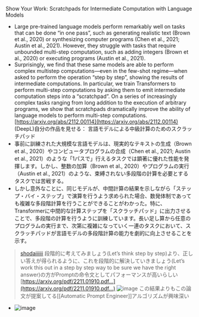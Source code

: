
Show Your Work: Scratchpads for Intermediate Computation with Language Models
- Large pre-trained language models perform remarkably well on tasks that can be done “in one pass”, such as generating realistic text (Brown et al., 2020) or synthesizing computer programs (Chen et al., 2021; Austin et al., 2021). However, they struggle with tasks that require unbounded multi-step computation, such as adding integers (Brown et al., 2020) or executing programs (Austin et al., 2021).
- Surprisingly, we find that these same models are able to perform complex multistep computations—even in the few-shot regime—when asked to perform the operation “step by step”, showing the results of intermediate computations. In particular, we train Transformers to perform multi-step computations by asking them to emit intermediate computation steps into a “scratchpad”. On a series of increasingly complex tasks ranging from long addition to the execution of arbitrary programs, we show that scratchpads dramatically improve the ability of language models to perform multi-step computations.
[https://arxiv.org/abs/2112.00114](https://arxiv.org/abs/2112.00114)
(DeepL)自分の作品を見せる： 言語モデルによる中級計算のためのスクラッチパッド
- 事前に訓練された大規模な言語モデルは、現実的なテキストの生成（Brown et al., 2020）やコンピュータプログラムの合成（Chen et al., 2021; Austin et al., 2021）のような「1パスで」行えるタスクでは顕著に優れた性能を発揮します。しかし、整数の加算（Brown et al., 2020）やプログラムの実行（Austin et al., 2021）のような、束縛されない多段階の計算を必要とするタスクでは苦戦する。
- しかし意外なことに、同じモデルが、中間計算の結果を示しながら「ステップ・バイ・ステップ」で演算を行うよう求められた場合、数発体制であっても複雑な多段階計算を行うことができることがわかった。特に、Transformerに中間的な計算ステップを「スクラッチパッド」に出力させることで、多段階の計算を行うように訓練しています。長い足し算から任意のプログラムの実行まで、次第に複雑になっていく一連のタスクにおいて、スクラッチパッドが言語モデルの多段階計算の能力を劇的に向上させることを示す。


> [shodaiiiiii](https://twitter.com/shodaiiiiii/status/1637746876568174593/photo/1) 段階的に考えてみましょう(Let’s think step by step)より、正しい答えが得られるように、これを段階的に解決していきましょう(Let’s work this out in a step by step way to be sure we have the right answer)の方がPromptの命令文としてパフォーマンスが高いらしい
>  [https://arxiv.org/pdf/2211.01910.pdf…](https://arxiv.org/pdf/2211.01910.pdf…)
>  ![image](https://pbs.twimg.com/media/FrpxrA0aUAInCZv?format=png&name=small#.png)
この結果よりもこの論文が提案してる[[Automatic Prompt Engineer]]アルゴリズムが興味深い
- ![image](https://gyazo.com/c97ab673c62584d8f95261439818f1b4/thumb/1000)
